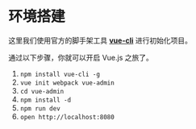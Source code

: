 # 环境搭建

这里我们使用官方的脚手架工具 **[vue-cli][]** 进行初始化项目。

通过以下步骤，你就可以开启 Vue.js 之旅了。

1. `npm install vue-cli -g`
2. `vue init webpack vue-admin`
3. `cd vue-admin`
4. `npm install -d`
3. `npm run dev`
4. `open http://localhost:8080`

[vue-cli]: https://github.com/vuejs/vue-cli


